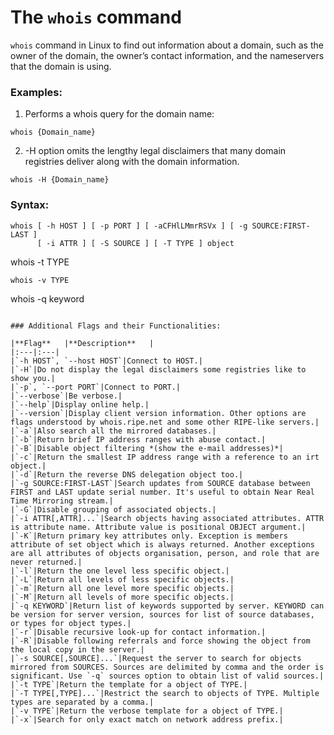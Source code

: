 # The `whois` command

`whois` command in Linux to find out information about a domain, such as the owner of the domain, the owner’s contact information, and the nameservers that the domain is using.

### Examples:

1. Performs a whois query for the domain name: 	

```
whois {Domain_name}
```

2. -H option omits the lengthy legal disclaimers that many domain registries deliver along with the domain information.

```
whois -H {Domain_name}
```

### Syntax:

```
whois [ -h HOST ] [ -p PORT ] [ -aCFHlLMmrRSVx ] [ -g SOURCE:FIRST-LAST ] 
      [ -i ATTR ] [ -S SOURCE ] [ -T TYPE ] object
```
whois -t TYPE

```
whois -v TYPE

```
whois -q keyword

```

### Additional Flags and their Functionalities:

|**Flag**   |**Description**   |
|:---|:---|
|`-h HOST`, `--host HOST`|Connect to HOST.|
|`-H`|Do not display the legal disclaimers some registries like to show you.|
|`-p`, `--port PORT`|Connect to PORT.|
|`--verbose`|Be verbose.|
|`--help`|Display online help.|
|`--version`|Display client version information. Other options are flags understood by whois.ripe.net and some other RIPE-like servers.|
|`-a`|Also search all the mirrored databases.|
|`-b`|Return brief IP address ranges with abuse contact.|
|`-B`|Disable object filtering *(show the e-mail addresses)*|
|`-c`|Return the smallest IP address range with a reference to an irt object.|
|`-d`|Return the reverse DNS delegation object too.|
|`-g SOURCE:FIRST-LAST`|Search updates from SOURCE database between FIRST and LAST update serial number. It's useful to obtain Near Real Time Mirroring stream.|
|`-G`|Disable grouping of associated objects.|
|`-i ATTR[,ATTR]...`|Search objects having associated attributes. ATTR is attribute name. Attribute value is positional OBJECT argument.|
|`-K`|Return primary key attributes only. Exception is members attribute of set object which is always returned. Another exceptions are all attributes of objects organisation, person, and role that are never returned.|
|`-l`|Return the one level less specific object.|
|`-L`|Return all levels of less specific objects.|
|`-m`|Return all one level more specific objects.|
|`-M`|Return all levels of more specific objects.|
|`-q KEYWORD`|Return list of keywords supported by server. KEYWORD can be version for server version, sources for list of source databases, or types for object types.|
|`-r`|Disable recursive look-up for contact information.|
|`-R`|Disable following referrals and force showing the object from the local copy in the server.|
|`-s SOURCE[,SOURCE]...`|Request the server to search for objects mirrored from SOURCES. Sources are delimited by comma and the order is significant. Use `-q` sources option to obtain list of valid sources.|
|`-t TYPE`|Return the template for a object of TYPE.|
|`-T TYPE[,TYPE]...`|Restrict the search to objects of TYPE. Multiple types are separated by a comma.|
|`-v TYPE`|Return the verbose template for a object of TYPE.|
|`-x`|Search for only exact match on network address prefix.|
